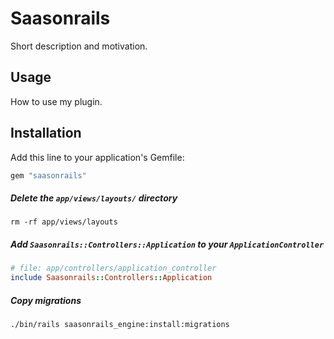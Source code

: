 # Saasonrails

Short description and motivation.

## Usage

How to use my plugin.

## Installation

Add this line to your application's Gemfile:

```ruby
gem "saasonrails"
```

##### Delete the `app/views/layouts/` directory

```console
rm -rf app/views/layouts
```

##### Add `Saasonrails::Controllers::Application` to your `ApplicationController`

```ruby
# file: app/controllers/application_controller
include Saasonrails::Controllers::Application
```

##### Copy migrations

```console
./bin/rails saasonrails_engine:install:migrations
```

